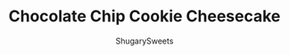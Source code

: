 ---
layout: ../../layouts/MarkdownPostLayout.astro
title: Chocolate Chip Cookie Cheesecake
author: ShugarySweets
pubDate: 2018-09-05
description: "This easy, no bake Chocolate Chip Cookie Cheesecake recipe is the perfect summer treat. Cookie crust with creamy cheesecake filling, it&#x27;s so decadent and delicious!"
image_url: https://www.shugarysweets.com/wp-content/uploads/2018/06/chocolate-chip-cookie-cheesecake-facebook.jpg
tags: ["Pies and Tarts","American"]
calories: 568
protein: 5
carbohydrates: 65
fats: 34
fiber: 2
ingredients: ["15 crunchy chocolate chip cookies (I used Chips Ahoy)","1/4 cup unsalted butter, melted","8 ounce package cream cheese, softened to room temperature","1 cup light brown sugar, packed","1 teaspoon vanilla extract","3/4 cup mini chocolate chips","8 ounce Cool Whip, thawed","6 crunchy chocolate chip cookies, broken in half (I used Chips Ahoy)","4 ounce Cool Whip, thawed","2 Tablespoons mini chocolate chips"]
serves: 12
time: "2 hours 20 minutes"
prepTime: "20 minutes"
instructions: ["In a food processor, pulse the cookies for the crust until crumbs. Add in melted butter. Pour into large pie plate and press firmly into the bottom. Set aside.","In a large mixing bowl, combine cream cheese with brown sugar. Beat with an electric mixer for 3-4 minutes, until fluffy and no lumps. Add in vanilla extract. Fold in Cool Whip and mini chocolate chips. Pour onto prepared crust.","For the garnish, add cool whip to a piping bag and pipe onto top of cheesecake. Add mini chocolate chips. Break each cookie in half and push it into the edge of the pie, all the way around.","Refrigerate for two hours, or overnight. Slice and enjoy!"]
nutrition: ["568 calories","65 grams carbohydrates","29 milligrams cholesterol","34 grams fat","2 grams fiber","5 grams protein","19 grams saturated fat","236 milligrams sodium","46 grams sugar","0 grams trans fat","13 grams unsaturated fat"]
---
